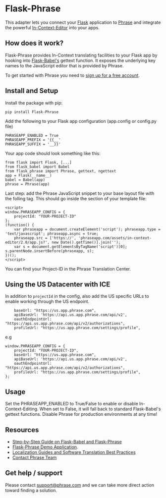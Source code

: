 # Flask-Phrase

This adapter lets you connect your [Flask](http://flask.pocoo.org/) application to [Phrase](https://phrase.com) and integrate the powerful [In-Context-Editor](http://demo.phraseapp.com/) into your apps.

## How does it work?

Flask-Phrase provides In-Context translating facilities to your Flask app by hooking into [Flask-Babel's](https://pythonhosted.org/Flask-Babel/) gettext function. It exposes the underlying key names to the JavaScript editor that is provided by Phrase.

To get started with Phrase you need to [sign up for a free account](https://phrase.com/signup).

## Install and Setup

Install the package with pip:

    pip install Flask-Phrase


Add the following to your Flask app configuration (app.config or config.py file)

    PHRASEAPP_ENABLED = True
    PHRASEAPP_PREFIX = '{{__'
    PHRASEAPP_SUFFIX = '__}}'

Your app code should look something like this:

    from flask import Flask, [...]
    from flask_babel import Babel
    from flask_phrase import Phrase, gettext, ngettext
    app = Flask(__name__)
    babel = Babel(app)
    phrase = Phrase(app)

Last step: add the Phrase JavaScript snippet to your base layout file with the folling tag. This should go inside the <head> section of your template file:

    <script>
    window.PHRASEAPP_CONFIG = {
        projectId: "YOUR-PROJECT-ID"
    };
    (function() {
        var phraseapp = document.createElement('script'); phraseapp.type = 'text/javascript'; phraseapp.async = true;
        phraseapp.src = ['https://', 'phraseapp.com/assets/in-context-editor/2.0/app.js?', new Date().getTime()].join('');
        var s = document.getElementsByTagName('script')[0]; s.parentNode.insertBefore(phraseapp, s);
    })();
    </script>

You can find your Project-ID in the Phrase Translation Center.


## Using the US Datacenter with ICE

In addition to `projectId` in the config, also add the US specific URLs to enable working through the US endpoint.
```
    baseUrl: "https://us.app.phrase.com",
    apiBaseUrl: 'https://api.us.app.phrase.com/api/v2',
    oauthEndpointUrl: "https://api.us.app.phrase.com/api/v2/authorizations",
    profileUrl: "https://us.app.phrase.com/settings/profile",
```

e.g
```
window.PHRASEAPP_CONFIG = {
    projectId: "YOUR-PROJECT-ID",
    baseUrl: "https://us.app.phrase.com",
    apiBaseUrl: 'https://api.us.app.phrase.com/api/v2',
    oauthEndpointUrl: "https://api.us.app.phrase.com/api/v2/authorizations",
    profileUrl: "https://us.app.phrase.com/settings/profile",
};
```

## Usage

Set the PHRASEAPP_ENABLED to True/False to enable or disable In-Context-Editing. When set to False, it will fall back to standard Flask-Babel's gettext functions. Disable Phrase for production environments at any time!

## Resources
* [Step-by-Step Guide on Flask-Babel and Flask-Phrase](https://phrase.com/blog/posts/python-localization-for-flask-applications/)
* [Flask-Phrase Demo Application](https://github.com/phrase/flask-demo-application/).
* [Localization Guides and Software Translation Best Practices](http://phrase.com/blog/)
* [Contact Phrase Team](https://phrase.com/en/contact)

## Get help / support

Please contact [support@phrase.com](mailto:support@phrase.com?subject=[GitHub]%20) and we can take more direct action toward finding a solution.
